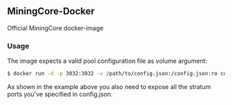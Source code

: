 ## MiningCore-Docker

Official MiningCore docker-image

### Usage

The image expects a valid pool configuration file as volume argument:

```bash
$ docker run -d -p 3032:3032 -v /path/to/config.json:/config.json:ro coinfoundry/miningcore-docker
```

As shown in the example above you also need to expose all the stratum ports you've specified in config.json.
